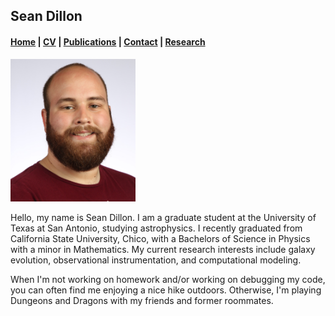 ## Sean Dillon

####  [Home](README.md)   |   [CV](CV.md)   |   [Publications](publications.md)   |   [Contact](contact.md)  |  [Research](research.md)


<img src="images/headshot1.JPG" width="200" >

Hello, my name is Sean Dillon. I am a graduate student at the University of Texas at San Antonio, studying astrophysics. I recently graduated from California State University, Chico, with a Bachelors of Science in Physics with a minor in Mathematics. My current research interests include galaxy evolution, observational instrumentation, and computational modeling.

When I'm not working on homework and/or working on debugging my code, you can often find me enjoying a nice hike outdoors. Otherwise, I'm playing Dungeons and Dragons with my friends and former roommates.


